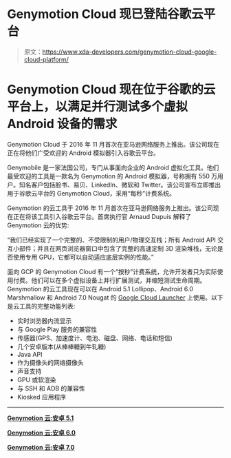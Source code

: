 # Genymotion Cloud 现已登陆谷歌云平台

> 原文：<https://www.xda-developers.com/genymotion-cloud-google-cloud-platform/>

# Genymotion Cloud 现在位于谷歌的云平台上，以满足并行测试多个虚拟 Android 设备的需求

Genymotion Cloud 于 2016 年 11 月首次在亚马逊网络服务上推出。该公司现在正在将他们广受欢迎的 Android 模拟器引入谷歌云平台。

Genymobile 是一家法国公司，专门从事面向企业的 Android 虚拟化工具。他们最受欢迎的工具是一款名为 Genymotion 的 Android 模拟器，号称拥有 550 万用户。知名客户包括脸书、易贝、LinkedIn、微软和 Twitter。该公司宣布立即推出用于谷歌云平台的 Genymotion Cloud，采用“每秒”计费系统。

Genymotion 的云工具于 2016 年 11 月首次在亚马逊网络服务上推出。该公司现在正在将该工具引入谷歌云平台。首席执行官 Arnaud Dupuis 解释了 Genymotion 云的优势:

“我们已经实现了一个完整的、不受限制的用户/物理交互栈；所有 Android API 交互小部件；并且在网页浏览器窗口中包含了完整的高速定制 3D 渲染堆栈，无论是否使用专用 GPU，它都可以自动适应底层实例的性能。”

面向 GCP 的 Genymotion Cloud 有一个“按秒”计费系统，允许开发者只为实际使用付费。他们可以在多个虚拟设备上并行扩展测试，并缩短测试生命周期。Genymotion 的云工具现在可以在 Android 5.1 Lollipop、Android 6.0 Marshmallow 和 Android 7.0 Nougat 的 [Google Cloud Launcher](https://console.cloud.google.com/launcher/partners/genymotion-public-project) 上使用。以下是云工具的完整功能列表:

*   实时浏览器内流显示
*   与 Google Play 服务的兼容性
*   传感器(GPS、加速度计、电池、磁盘、网络、电话和短信)
*   几个安卓版本(从棒棒糖到牛轧糖)
*   Java API
*   作为摄像头的网络摄像头
*   声音支持
*   GPU 或软渲染
*   与 SSH 和 ADB 的兼容性
*   Kiosked 应用程序

* * *

[**Genymotion 云:安卓 5.1**](https://console.cloud.google.com/launcher/details/genymotion-public-project/genymotion-5-1)

[**Genymotion 云:安卓 6.0**](https://console.cloud.google.com/launcher/details/genymotion-public-project/genymotion-6-0)

[**Genymotion 云:安卓 7.0**](https://console.cloud.google.com/launcher/details/genymotion-public-project/genymotion-7-0)